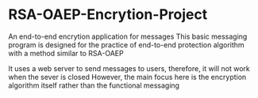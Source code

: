 # RSA-OAEP-Encrytion-Project
An end-to-end encrytion application for messages
This basic messaging program is designed for the practice of end-to-end protection algorithm with a method similar to RSA-OAEP

It uses a web server to send messages to users, therefore, it will not work when the sever is closed
However, the main focus here is the encryption algorithm itself rather than the functional messaging 

